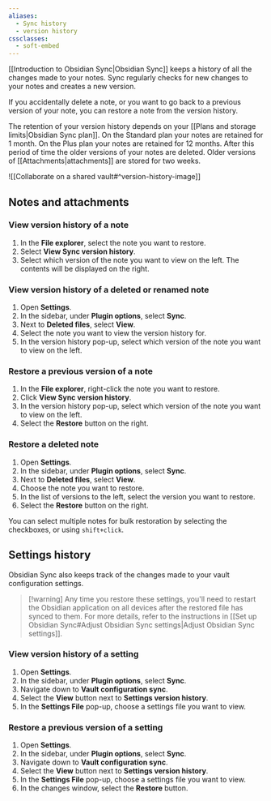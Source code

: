 ```yaml
---
aliases:
  - Sync history
  - version history
cssclasses:
  - soft-embed
---
```

[[Introduction to Obsidian Sync|Obsidian Sync]] keeps a history of all the changes made to your notes. Sync regularly checks for new changes to your notes and creates a new version.

If you accidentally delete a note, or you want to go back to a previous version of your note, you can restore a note from the version history.

The retention of your version history depends on your [[Plans and storage limits|Obsidian Sync plan]]. On the Standard plan your notes are retained for 1 month. On the Plus plan your notes are retained for 12 months. After this period of time the older versions of your notes are deleted. Older versions of [[Attachments|attachments]] are stored for two weeks.

![[Collaborate on a shared vault#^version-history-image]]

## Notes and attachments

### View version history of a note

1. In the **File explorer**, select the note you want to restore.
2. Select **View Sync version history**.
3. Select which version of the note you want to view on the left. The contents will be displayed on the right. 

### View version history of a deleted or renamed note

1. Open **Settings**.
2. In the sidebar, under **Plugin options**, select **Sync**.
3. Next to **Deleted files**, select **View**.
4. Select the note you want to view the version history for.
5. In the version history pop-up, select which version of the note you want to view on the left. 

### Restore a previous version of a note

1. In the **File explorer**, right-click the note you want to restore.
2. Click **View Sync version history**.
3. In the version history pop-up, select which version of the note you want to view on the left. 
4. Select the **Restore** button on the right.

### Restore a deleted note

1. Open **Settings**.
2. In the sidebar, under **Plugin options**, select **Sync**.
3. Next to **Deleted files**, select **View**.
4. Choose the note you want to restore.
5. In the list of versions to the left, select the version you want to restore.
6. Select the **Restore** button on the right.

You can select multiple notes for bulk restoration by selecting the checkboxes, or using `shift+click`. 

## Settings history

Obsidian Sync also keeps track of the changes made to your vault configuration settings. 

> [!warning] Any time you restore these settings, you'll need to restart the Obsidian application on all devices after the restored file has synced to them. For more details, refer to the instructions in [[Set up Obsidian Sync#Adjust Obsidian Sync settings|Adjust Obsidian Sync settings]].

### View version history of a setting

1. Open **Settings**.
2. In the sidebar, under **Plugin options**, select **Sync**.
3. Navigate down to **Vault configuration sync**. 
4. Select the **View** button next to **Settings version history**.
5. In the **Settings File** pop-up, choose a settings file you want to view.  
### Restore a previous version of a setting

1. Open **Settings**.
2. In the sidebar, under **Plugin options**, select **Sync**.
3. Navigate down to **Vault configuration sync**. 
4. Select the **View** button next to **Settings version history**.
5. In the **Settings File** pop-up, choose a settings file you want to view.  
6. In the changes window, select the **Restore** button.
